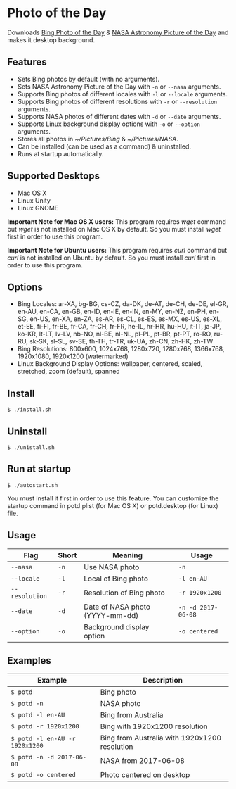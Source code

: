# Photo of the Day

Downloads [Bing Photo of the Day](https://www.bing.com/gallery/) & [NASA Astronomy Picture of the Day](https://apod.nasa.gov/apod/astropix.html) and makes it desktop background.

## Features

- Sets Bing photos by default (with no arguments).
- Sets NASA Astronomy Picture of the Day with `-n` or `--nasa` arguments.
- Supports Bing photos of different locales with `-l` or `--locale` arguments.
- Supports Bing photos of different resolutions with `-r` or `--resolution` arguments.
- Supports NASA photos of different dates with `-d` or `--date` arguments.
- Supports Linux background display options with `-o` or `--option` arguments.
- Stores all photos in _~/Pictures/Bing_ & _~/Pictures/NASA_.
- Can be installed (can be used as a command) & uninstalled.
- Runs at startup automatically.

## Supported Desktops

- Mac OS X
- Linux Unity
- Linux GNOME

**Important Note for Mac OS X users:** This program requires _wget_ command but _wget_ is not installed on Mac OS X by default. So you must install _wget_ first in order to use this program.

**Important Note for Ubuntu users:** This program requires _curl_ command but _curl_ is not installed on Ubuntu by default. So you must install _curl_ first in order to use this program.

## Options

- Bing Locales: ar-XA, bg-BG, cs-CZ, da-DK, de-AT, de-CH, de-DE, el-GR, en-AU, en-CA, en-GB, en-ID, en-IE, en-IN, en-MY, en-NZ, en-PH, en-SG, en-US, en-XA, en-ZA, es-AR, es-CL, es-ES, es-MX, es-US, es-XL, et-EE, fi-FI, fr-BE, fr-CA, fr-CH, fr-FR, he-IL, hr-HR, hu-HU, it-IT, ja-JP, ko-KR, lt-LT, lv-LV, nb-NO, nl-BE, nl-NL, pl-PL, pt-BR, pt-PT, ro-RO, ru-RU, sk-SK, sl-SL, sv-SE, th-TH, tr-TR, uk-UA, zh-CN, zh-HK, zh-TW
- Bing Resolutions: 800x600, 1024x768, 1280x720, 1280x768, 1366x768, 1920x1080, 1920x1200 (watermarked)
- Linux Background Display Options: wallpaper, centered, scaled, stretched, zoom (default), spanned

## Install

```
$ ./install.sh
```

## Uninstall

```
$ ./unistall.sh
```

## Run at startup

```
$ ./autostart.sh
```

You must install it first in order to use this feature. You can customize the startup command in potd.plist (for Mac OS X) or potd.desktop (for Linux) file.

## Usage

Flag           | Short | Meaning                         | Usage
-------------- | ----- | ------------------------------- | ------------------
`--nasa`       | `-n`  | Use NASA photo                  | `-n`
`--locale`     | `-l`  | Local of Bing photo             | `-l en-AU`
`--resolution` | `-r`  | Resolution of Bing photo        | `-r 1920x1200`
`--date`       | `-d`  | Date of NASA photo (YYYY-mm-dd) | `-n -d 2017-06-08`
`--option`     | `-o`  | Background display option       | `-o centered`

## Examples

Example                        | Description
------------------------------ | ---------------------------------------------
`$ potd`                       | Bing photo
`$ potd -n`                    | NASA photo
`$ potd -l en-AU`              | Bing from Australia
`$ potd -r 1920x1200`          | Bing with 1920x1200 resolution
`$ potd -l en-AU -r 1920x1200` | Bing from Australia with 1920x1200 resolution
`$ potd -n -d 2017-06-08`      | NASA from 2017-06-08
`$ potd -o centered`           | Photo centered on desktop
